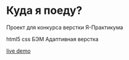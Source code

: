 # Куда я поеду?

Проект для конкурса верстки Я-Практикума

html5
css
БЭМ
Адаптивная верстка

[live demo](https://navy25team1.github.io/travel-landing/)
